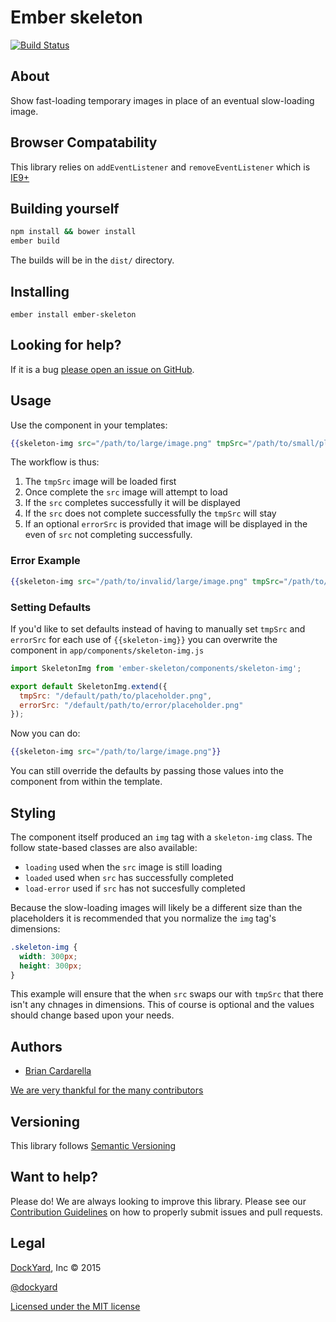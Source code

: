 # Ember skeleton #

[![Build Status](https://secure.travis-ci.org/dockyard/ember-skeleton.svg?branch=master)](http://travis-ci.org/dockyard/ember-skeleton)

## About ##

Show fast-loading temporary images in place of an eventual slow-loading
image.

## Browser Compatability ##

This library relies on `addEventListener` and `removeEventListener`
which is
[IE9+](https://developer.mozilla.org/en-US/docs/Web/API/EventTarget/addEventListener#Browser_compatibility)

## Building yourself ##

```bash
npm install && bower install
ember build
```

The builds will be in the `dist/` directory.

## Installing ##

`ember install ember-skeleton`

## Looking for help? ##

If it is a bug [please open an issue on GitHub](https://github.com/dockyard/ember-skeleton/issues).

## Usage ##

Use the component in your templates:

```hbs
{{skeleton-img src="/path/to/large/image.png" tmpSrc="/path/to/small/placeholder.png"}}
```

The workflow is thus:

1. The `tmpSrc` image will be loaded first
2. Once complete the `src` image will attempt to load
3. If the `src` completes successfully it will be displayed
4. If the `src` does not complete successfully the `tmpSrc` will stay
5. If an optional `errorSrc` is provided that image will be displayed in
   the even of `src` not completing successfully.

### Error Example ###

```hbs
{{skeleton-img src="/path/to/invalid/large/image.png" tmpSrc="/path/to/small/placeholder.png" errorSrc="/path/to/error/placeholder.png"}}
```

### Setting Defaults ###

If you'd like to set defaults instead of having to manually set `tmpSrc`
and `errorSrc` for each use of `{{skeleton-img}}` you can overwrite the
component in `app/components/skeleton-img.js`

```javascript
import SkeletonImg from 'ember-skeleton/components/skeleton-img';

export default SkeletonImg.extend({
  tmpSrc: "/default/path/to/placeholder.png",
  errorSrc: "/default/path/to/error/placeholder.png"
});
```

Now you can do:

```hbs
{{skeleton-img src="/path/to/large/image.png"}}
```

You can still override the defaults by passing those values into the
component from within the template.

## Styling ##

The component itself produced an `img` tag with a `skeleton-img` class.
The follow state-based classes are also available:

* `loading` used when the `src` image is still loading
* `loaded` used when `src` has successfully completed
* `load-error` used if `src` has not succesfully completed

Because the slow-loading images will likely be a different size than the
placeholders it is recommended that you normalize the `img` tag's
dimensions:

```css
.skeleton-img {
  width: 300px;
  height: 300px;
}
```

This example will ensure that the when `src` swaps our with `tmpSrc`
that there isn't any chnages in dimensions. This of course is optional
and the values should change based upon your needs.

## Authors ##

* [Brian Cardarella](http://twitter.com/bcardarella)

[We are very thankful for the many contributors](https://github.com/dockyard/ember-skeleton/graphs/contributors)

## Versioning ##

This library follows [Semantic Versioning](http://semver.org)

## Want to help? ##

Please do! We are always looking to improve this library. Please see our
[Contribution Guidelines](https://github.com/dockyard/ember-skeleton/blob/master/CONTRIBUTING.md)
on how to properly submit issues and pull requests.

## Legal ##

[DockYard](http://dockyard.com), Inc &copy; 2015

[@dockyard](http://twitter.com/dockyard)

[Licensed under the MIT license](http://www.opensource.org/licenses/mit-license.php)
